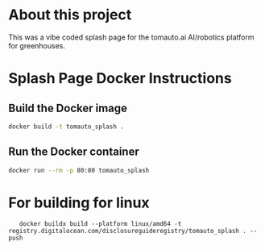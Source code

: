 # About this project
This was a vibe coded splash page for the tomauto.ai AI/robotics platform for greenhouses.

# Splash Page Docker Instructions

## Build the Docker image

```sh
docker build -t tomauto_splash .
```

## Run the Docker container

```sh
docker run --rm -p 80:80 tomauto_splash
```

# For building for linux

```
   docker buildx build --platform linux/amd64 -t registry.digitalocean.com/disclosureguideregistry/tomauto_splash . --push
```